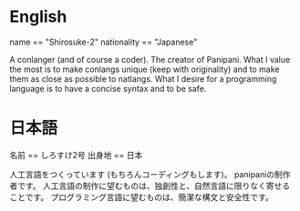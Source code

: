 # English

name == "Shirosuke-2"
nationality == "Japanese"

A conlanger (and of course a coder).
The creator of Panipani.
What I value the most is to make conlangs unique (keep with originality) and to make them as close as possible to natlangs.
What I desire for a programming language is to have a concise syntax and to be safe.


# 日本語

名前 == しろすけ2号
出身地 == 日本

人工言語をつくっています (もちろんコーディングもします)。
panipaniの制作者です。
人工言語の制作に望むものは、独創性と、自然言語に限りなく寄せることです。
プログラミング言語に望むものは、簡潔な構文と安全性です。
